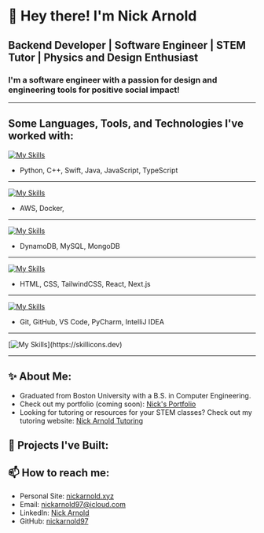 # 👋 Hey there! I'm Nick Arnold

## Backend Developer | Software Engineer | STEM Tutor | Physics and Design Enthusiast

### I'm a software engineer with a passion for design and engineering tools for positive social impact!

---

## Some Languages, Tools, and Technologies I've worked with:
[![My Skills](https://skillicons.dev/icons?i=python,c,cpp,swift,java,js,ts)](https://skillicons.dev)
- Python, C++, Swift, Java, JavaScript, TypeScript
---
[![My Skills](https://skillicons.dev/icons?i=aws,docker)](https://skillicons.dev)
- AWS, Docker,
---
[![My Skills](https://skillicons.dev/icons?i=dynamodb,mysql,mongodb)](https://skillicons.dev)
- DynamoDB, MySQL, MongoDB
---
[![My Skills](https://skillicons.dev/icons?i=html,css,tailwind,react,next)](https://skillicons.dev)
- HTML, CSS, TailwindCSS, React, Next.js
---
[![My Skills](https://skillicons.dev/icons?i=git,github,vscode,pycharm,idea)](https://skillicons.dev)
- Git, GitHub, VS Code, PyCharm, IntelliJ IDEA
---
[![My Skills](https://skillicons.dev/icons?i=photoshop,illustrator,aftereffects,premiere,figma,)](https://skillicons.dev)

------
## ✨ About Me:
- Graduated from Boston University with a B.S. in Computer Engineering.
- Check out my portfolio (coming soon): [Nick's Portfolio](https://nickarnold.xyz)
- Looking for tutoring or resources for your STEM classes? Check out my tutoring website: [Nick Arnold Tutoring](https://nickarnoldtutoring.com)

## 💼 Projects I've Built:



## 📫 How to reach me:
- Personal Site: [nickarnold.xyz](https://nickarnold.xyz)
- Email: [nickarnold97@icloud.com](mailto:nickarnold97@icloud.com)
- LinkedIn: [Nick Arnold](https://www.linkedin.com/in/nickarnold97/)
- GitHub: [nickarnold97](https://github.com/nickarnold97)

<!--
**nickarnold97/nickarnold97** is a ✨ _special_ ✨ repository because its `README.md` (this file) appears on your GitHub profile.

Here are some ideas to get you started:

- 🔭 I’m currently working on ...
- 🌱 I’m currently learning ...
- 👯 I’m looking to collaborate on ...
- 🤔 I’m looking for help with ...
- 💬 Ask me about ...
- 📫 How to reach me: ...
- 😄 Pronouns: ...
- ⚡ Fun fact: ...
-->
